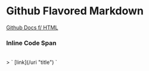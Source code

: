 # Github Flavored Markdown

[Github Docs f/ HTML](https://github.github.com/gfm/ "GFM")

### Inline Code Span
</br>
>
`
[link](/uri "title")
`


